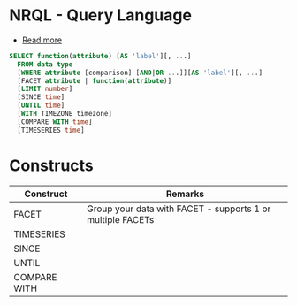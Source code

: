 # NRQL - Query Language
- [Read more](https://docs.newrelic.com/docs/query-your-data/nrql-new-relic-query-language/get-started/introduction-nrql-how-nrql-works/)

````sql
SELECT function(attribute) [AS 'label'][, ...] 
  FROM data type
  [WHERE attribute [comparison] [AND|OR ...]][AS 'label'][, ...]
  [FACET attribute | function(attribute)]
  [LIMIT number]
  [SINCE time]
  [UNTIL time]
  [WITH TIMEZONE timezone]
  [COMPARE WITH time]
  [TIMESERIES time]
````

# Constructs

| Construct    | Remarks                                                    |
|--------------|------------------------------------------------------------|
| FACET        | Group your data with FACET - supports 1 or multiple FACETs |
| TIMESERIES   |                                                            |
| SINCE        |                                                            |
| UNTIL        |                                                            |
| COMPARE WITH |                                                            |

